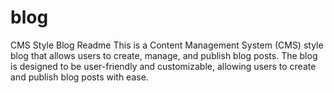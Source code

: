# blog
CMS Style Blog Readme
This is a Content Management System (CMS) style blog that allows users to create, manage, and publish blog posts. The blog is designed to be user-friendly and customizable, allowing users to create and publish blog posts with ease.

